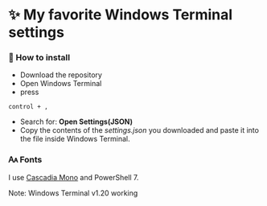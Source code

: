 <h1>✨ My favorite Windows Terminal settings</h1>

<h3>📜 How to install</h3>

- Download the repository
- Open Windows Terminal
- press 

~~~
control + ,
~~~

- Search for: **Open Settings(JSON)**
- Copy the contents of the *settings.json* you downloaded and paste it into the file inside Windows Terminal.

<h3>🗛 Fonts</h3>

I use [Cascadia Mono](https://github.com/microsoft/cascadia-code) and PowerShell 7.

Note: Windows Terminal v1.20 working
